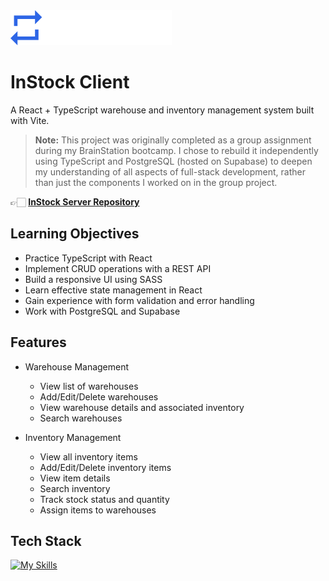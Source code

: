 <picture>
  <source media="(prefers-color-scheme: dark)" srcset="./src/assets/logo/InStock-Logo-Dark.svg">
  <source media="(prefers-color-scheme: light)" srcset="./src/assets/logo/InStock-Logo-Light.svg">
  <img alt="InStock Logo" src="./src/assets/logo/InStock-Logo.svg">
</picture>

# InStock Client

A React + TypeScript warehouse and inventory management system built with Vite. 

> **Note:** This project was originally completed as a group assignment during my BrainStation bootcamp. I chose to rebuild it independently using TypeScript and PostgreSQL (hosted on Supabase) to deepen my understanding of all aspects of full-stack development, rather than just the components I worked on in the group project.

👉🏻 **[InStock Server Repository](https://github.com/janessaperry/instock-server)**


## Learning Objectives

- Practice TypeScript with React
- Implement CRUD operations with a REST API
- Build a responsive UI using SASS
- Learn effective state management in React
- Gain experience with form validation and error handling
- Work with PostgreSQL and Supabase

## Features

- Warehouse Management

  - View list of warehouses
  - Add/Edit/Delete warehouses
  - View warehouse details and associated inventory
  - Search warehouses

- Inventory Management
  - View all inventory items
  - Add/Edit/Delete inventory items
  - View item details
  - Search inventory
  - Track stock status and quantity
  - Assign items to warehouses

## Tech Stack

[![My Skills](https://skillicons.dev/icons?i=react,ts,vite,sass,postgres,supabase)](https://skillicons.dev)
